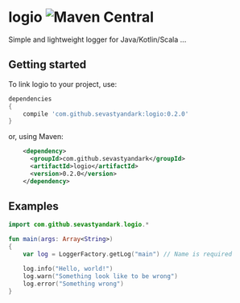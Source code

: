 # logio ![Maven Central](https://img.shields.io/maven-central/v/com.github.sevastyandark/logio.svg)
Simple and lightweight logger for Java/Kotlin/Scala ...
## Getting started
To link logio to your project, use:
```gradle
dependencies
{
    compile 'com.github.sevastyandark:logio:0.2.0'
}
```
or, using Maven:
```xml
    <dependency>
      <groupId>com.github.sevastyandark</groupId>
      <artifactId>logio</artifactId>
      <version>0.2.0</version>
    </dependency>
```
## Examples

```kotlin
import com.github.sevastyandark.logio.*

fun main(args: Array<String>)
{
    var log = LoggerFactory.getLog("main") // Name is required

    log.info("Hello, world!")
    log.warn("Something look like to be wrong")
    log.error("Something wrong")
}
```
